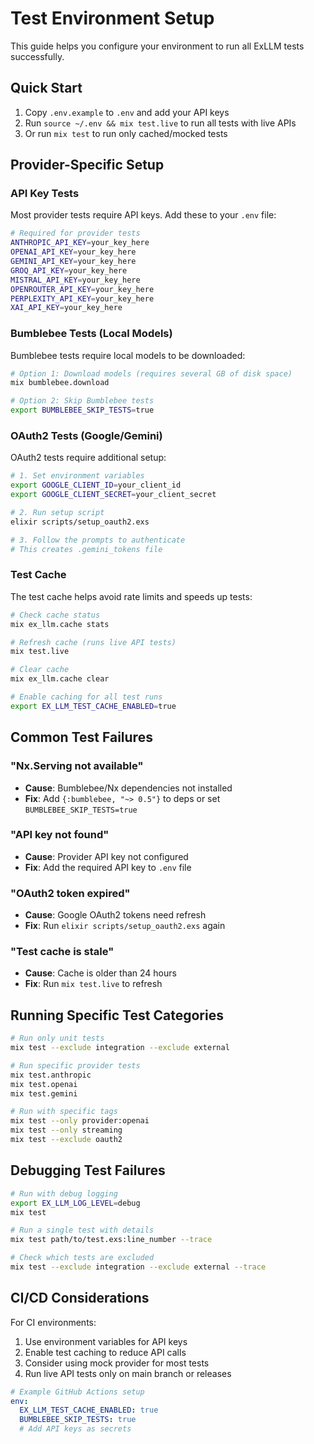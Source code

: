 # Test Environment Setup

This guide helps you configure your environment to run all ExLLM tests successfully.

## Quick Start

1. Copy `.env.example` to `.env` and add your API keys
2. Run `source ~/.env && mix test.live` to run all tests with live APIs
3. Or run `mix test` to run only cached/mocked tests

## Provider-Specific Setup

### API Key Tests
Most provider tests require API keys. Add these to your `.env` file:

```bash
# Required for provider tests
ANTHROPIC_API_KEY=your_key_here
OPENAI_API_KEY=your_key_here
GEMINI_API_KEY=your_key_here
GROQ_API_KEY=your_key_here
MISTRAL_API_KEY=your_key_here
OPENROUTER_API_KEY=your_key_here
PERPLEXITY_API_KEY=your_key_here
XAI_API_KEY=your_key_here
```

### Bumblebee Tests (Local Models)
Bumblebee tests require local models to be downloaded:

```bash
# Option 1: Download models (requires several GB of disk space)
mix bumblebee.download

# Option 2: Skip Bumblebee tests
export BUMBLEBEE_SKIP_TESTS=true
```

### OAuth2 Tests (Google/Gemini)
OAuth2 tests require additional setup:

```bash
# 1. Set environment variables
export GOOGLE_CLIENT_ID=your_client_id
export GOOGLE_CLIENT_SECRET=your_client_secret

# 2. Run setup script
elixir scripts/setup_oauth2.exs

# 3. Follow the prompts to authenticate
# This creates .gemini_tokens file
```

### Test Cache
The test cache helps avoid rate limits and speeds up tests:

```bash
# Check cache status
mix ex_llm.cache stats

# Refresh cache (runs live API tests)
mix test.live

# Clear cache
mix ex_llm.cache clear

# Enable caching for all test runs
export EX_LLM_TEST_CACHE_ENABLED=true
```

## Common Test Failures

### "Nx.Serving not available"
- **Cause**: Bumblebee/Nx dependencies not installed
- **Fix**: Add `{:bumblebee, "~> 0.5"}` to deps or set `BUMBLEBEE_SKIP_TESTS=true`

### "API key not found"
- **Cause**: Provider API key not configured
- **Fix**: Add the required API key to `.env` file

### "OAuth2 token expired"
- **Cause**: Google OAuth2 tokens need refresh
- **Fix**: Run `elixir scripts/setup_oauth2.exs` again

### "Test cache is stale"
- **Cause**: Cache is older than 24 hours
- **Fix**: Run `mix test.live` to refresh

## Running Specific Test Categories

```bash
# Run only unit tests
mix test --exclude integration --exclude external

# Run specific provider tests
mix test.anthropic
mix test.openai
mix test.gemini

# Run with specific tags
mix test --only provider:openai
mix test --only streaming
mix test --exclude oauth2
```

## Debugging Test Failures

```bash
# Run with debug logging
export EX_LLM_LOG_LEVEL=debug
mix test

# Run a single test with details
mix test path/to/test.exs:line_number --trace

# Check which tests are excluded
mix test --exclude integration --exclude external --trace
```

## CI/CD Considerations

For CI environments:

1. Use environment variables for API keys
2. Enable test caching to reduce API calls
3. Consider using mock provider for most tests
4. Run live API tests only on main branch or releases

```yaml
# Example GitHub Actions setup
env:
  EX_LLM_TEST_CACHE_ENABLED: true
  BUMBLEBEE_SKIP_TESTS: true
  # Add API keys as secrets
```
